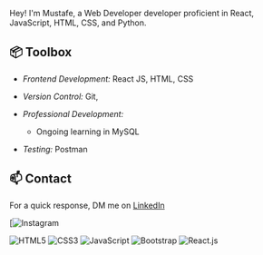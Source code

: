 Hey! I'm Mustafe, a Web Developer developer proficient in React, JavaScript, HTML, CSS, and Python.


## 📦 Toolbox

- *Frontend Development:* React JS, HTML, CSS  
- *Version Control:* Git,  
- *Professional Development:* 
  - Ongoing learning in MySQL
   
- *Testing:* Postman  

## 📫 Contact

 For a quick response, DM me on [LinkedIn](/)
 
[![Instagram](https://www.instagram.com/http_biko/?hl=en) 



 ![HTML5](https://img.icons8.com/color/48/000000/html-5.png) [](https://icons8.com/icon/20909/html-5)                      ![CSS3](https://img.icons8.com/color/48/000000/css3.png) [](https://icons8.com/icon/20906/css3)
 ![JavaScript](https://img.icons8.com/color/48/000000/javascript.png) [](https://icons8.com/icon/20907/javascript)               ![Bootstrap](https://img.icons8.com/color/48/000000/bootstrap.png) [](https://icons8.com/icon/99865/bootstrap)
 ![React.js](https://img.icons8.com/color/48/000000/react-native.png) [](https://icons8.com/icon/45168/react-native)
